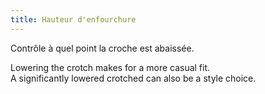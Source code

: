 ```yaml
---
title: Hauteur d'enfourchure
---
```


Contrôle à quel point la croche est abaissée.

Lowering the crotch makes for a more casual fit.\
A significantly lowered crotched can also be a style choice.
